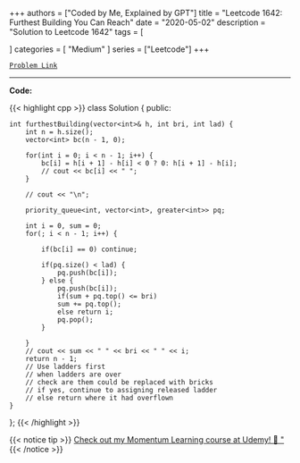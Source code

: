 
+++
authors = ["Coded by Me, Explained by GPT"]
title = "Leetcode 1642: Furthest Building You Can Reach"
date = "2020-05-02"
description = "Solution to Leetcode 1642"
tags = [
    
]
categories = [
    "Medium"
]
series = ["Leetcode"]
+++



[`Problem Link`](https://leetcode.com/problems/furthest-building-you-can-reach/description/)

---

**Code:**

{{< highlight cpp >}}
class Solution {
public:

    int furthestBuilding(vector<int>& h, int bri, int lad) {
        int n = h.size();
        vector<int> bc(n - 1, 0);
        
        for(int i = 0; i < n - 1; i++) {
            bc[i] = h[i + 1] - h[i] < 0 ? 0: h[i + 1] - h[i];
            // cout << bc[i] << " ";
        }
 
        // cout << "\n";
        
        priority_queue<int, vector<int>, greater<int>> pq;
        
        int i = 0, sum = 0;
        for(; i < n - 1; i++) {

            if(bc[i] == 0) continue;
            
            if(pq.size() < lad) {
                pq.push(bc[i]);
            } else {
                pq.push(bc[i]);
                if(sum + pq.top() <= bri)
                sum += pq.top();
                else return i;
                pq.pop();
            }
            
        }
        // cout << sum << " " << bri << " " << i;
        return n - 1;
        // Use ladders first
        // when ladders are over
        // check are them could be replaced with bricks
        // if yes, continue to assigning released ladder
        // else return where it had overflown
    }
};
{{< /highlight >}}



{{< notice tip >}}
[Check out my Momentum Learning course at Udemy! 🚀 "](https://www.udemy.com/course/blind-75-the-data-structures-and-algorithms-essentials/)
{{< /notice >}}

